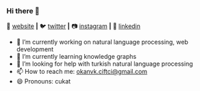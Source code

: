 ### Hi there 👋


🏡 [website][website] **|** 
🐦 [twitter][twitter] **|** 
📷 [instagram][instagram] **|** 
👔 [linkedin][linkedin]

[banner]: https://raw.githubusercontent.com/bradgarropy/bradgarropy/master/banner.png
[website]: https://okanvk.github.io/
[twitter]: https://twitter.com/Okanvk_CIFTCI
[instagram]: https://www.instagram.com/okanvk_ciftci/
[linkedin]: https://www.linkedin.com/in/okanvk/



- 🔭 I’m currently working on natural language processing, web development
- 🌱 I’m currently learning knowledge graphs
- 🤔 I’m looking for help with turkish natural language processing
- 📫 How to reach me: okanvk.ciftci@gmail.com
- 😄 Pronouns: cukat


